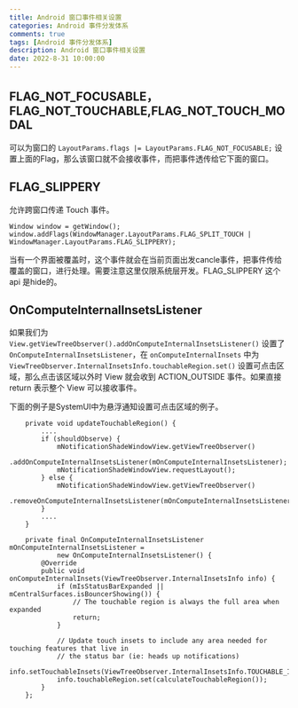 ```yaml
---
title: Android 窗口事件相关设置
categories: Android 事件分发体系
comments: true
tags: [Android 事件分发体系]
description: Android 窗口事件相关设置
date: 2022-8-31 10:00:00
---
```



## FLAG_NOT_FOCUSABLE，FLAG_NOT_TOUCHABLE,FLAG_NOT_TOUCH_MODAL

可以为窗口的 `LayoutParams.flags |= LayoutParams.FLAG_NOT_FOCUSABLE;`  设置上面的Flag，那么该窗口就不会接收事件，而把事件透传给它下面的窗口。    

## FLAG_SLIPPERY

允许跨窗口传递 Touch 事件。    

```
Window window = getWindow();
window.addFlags(WindowManager.LayoutParams.FLAG_SPLIT_TOUCH | WindowManager.LayoutParams.FLAG_SLIPPERY);
```

当有一个界面被覆盖时，这个事件就会在当前页面出发cancle事件，把事件传给覆盖的窗口，进行处理。需要注意这里仅限系统层开发。FLAG_SLIPPERY 这个 api 是hide的。    

## OnComputeInternalInsetsListener

如果我们为 `View.getViewTreeObserver().addOnComputeInternalInsetsListener()` 设置了 `OnComputeInternalInsetsListener`，在 `onComputeInternalInsets` 中为 `ViewTreeObserver.InternalInsetsInfo.touchableRegion.set()` 设置可点击区域，那么点击该区域以外时 View 就会收到 ACTION_OUTSIDE 事件。如果直接 return 表示整个 View 可以接收事件。        

下面的例子是SystemUI中为悬浮通知设置可点击区域的例子。    

```
    private void updateTouchableRegion() {
        ....
        if (shouldObserve) {
            mNotificationShadeWindowView.getViewTreeObserver()
                    .addOnComputeInternalInsetsListener(mOnComputeInternalInsetsListener);
            mNotificationShadeWindowView.requestLayout();
        } else {
            mNotificationShadeWindowView.getViewTreeObserver()
                    .removeOnComputeInternalInsetsListener(mOnComputeInternalInsetsListener);
        }
        ....
    }
    
    private final OnComputeInternalInsetsListener mOnComputeInternalInsetsListener =
            new OnComputeInternalInsetsListener() {
        @Override
        public void onComputeInternalInsets(ViewTreeObserver.InternalInsetsInfo info) {
            if (mIsStatusBarExpanded || mCentralSurfaces.isBouncerShowing()) {
                // The touchable region is always the full area when expanded
                return;
            }

            // Update touch insets to include any area needed for touching features that live in
            // the status bar (ie: heads up notifications)
            info.setTouchableInsets(ViewTreeObserver.InternalInsetsInfo.TOUCHABLE_INSETS_REGION);
            info.touchableRegion.set(calculateTouchableRegion());
        }
    };
```


